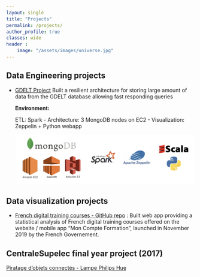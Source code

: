 ```yaml
---
layout: single
title: "Projects"
permalink: /projects/
author_profile: true
classes: wide
header :
    image: "/assets/images/universe.jpg"
---
```


## Data Engineering projects

* [GDELT Project](https://github.com/jeremieperes/MongoDB-Gdelt)
Built a resilient architecture for storing large amount of data from the GDELT database allowing fast responding queries 

  **Environment:**  

  ETL: Spark - Architecture: 3 MongoDB nodes on EC2 - Visualization: Zeppelin + Python webapp

  ![Environment for GDELT project](/assets/images/gdelt.png)

## Data visualization projects

* [French digital training courses - GitHub repo](https://github.com/jeremieperes/french-training-courses)
: Built web app providing a statistical analysis of French digital training courses offered on the website / mobile app “Mon Compte Formation”, launched in November 2019 by the French Governement.


## CentraleSupelec final year project (2017)

[Piratage d’objets connectés - Lampe Philips Hue](/assets/files/Rapport_Projet_IoT.pdf)
